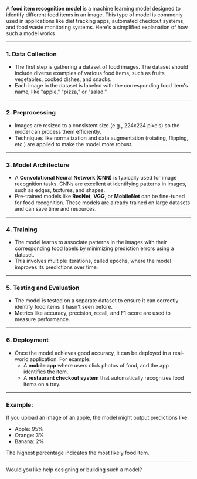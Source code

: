 A **food item recognition model** is a machine learning model designed to identify different food items in an image. This type of model is commonly used in applications like diet tracking apps, automated checkout systems, and food waste monitoring systems. Here's a simplified explanation of how such a model works

---

### 1. **Data Collection**
   - The first step is gathering a dataset of food images. The dataset should include diverse examples of various food items, such as fruits, vegetables, cooked dishes, and snacks.
   - Each image in the dataset is labeled with the corresponding food item's name, like "apple," "pizza," or "salad."

---

### 2. **Preprocessing**
   - Images are resized to a consistent size (e.g., 224x224 pixels) so the model can process them efficiently.
   - Techniques like normalization and data augmentation (rotating, flipping, etc.) are applied to make the model more robust.

---

### 3. **Model Architecture**
   - A **Convolutional Neural Network (CNN)** is typically used for image recognition tasks. CNNs are excellent at identifying patterns in images, such as edges, textures, and shapes.
   - Pre-trained models like **ResNet**, **VGG**, or **MobileNet** can be fine-tuned for food recognition. These models are already trained on large datasets and can save time and resources.

---

### 4. **Training**
   - The model learns to associate patterns in the images with their corresponding food labels by minimizing prediction errors using a dataset.
   - This involves multiple iterations, called epochs, where the model improves its predictions over time.

---

### 5. **Testing and Evaluation**
   - The model is tested on a separate dataset to ensure it can correctly identify food items it hasn't seen before.
   - Metrics like accuracy, precision, recall, and F1-score are used to measure performance.

---

### 6. **Deployment**
   - Once the model achieves good accuracy, it can be deployed in a real-world application. For example:
     - A **mobile app** where users click photos of food, and the app identifies the item.
     - A **restaurant checkout system** that automatically recognizes food items on a tray.

---

### Example:
If you upload an image of an apple, the model might output predictions like:
- Apple: 95%
- Orange: 3%
- Banana: 2%

The highest percentage indicates the most likely food item.

---

Would you like help designing or building such a model?
